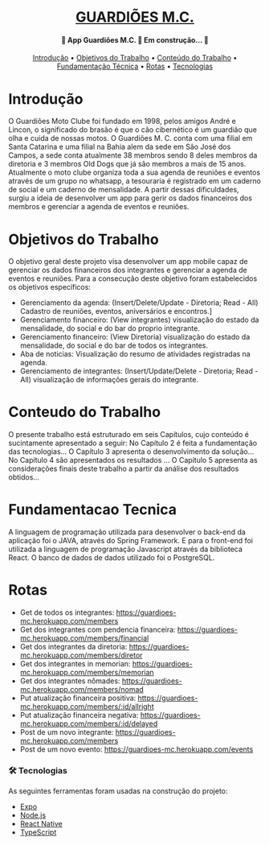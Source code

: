 <h1 align="center">
    <a href="http://guardioesmc.netlify.app/">GUARDIÕES M.C.</a>
</h1> 

<h4 align="center"> 
	🚧  App Guardiões M.C. 🚀 Em construção...  🚧
</h4>

<p align="center">
 <a href="#introdução">Introdução</a> •
 <a href="#objetivos-do-trabalho">Objetivos do Trabalho</a> • 
 <a href="#conteudo-do-trabalho">Conteúdo do Trabalho</a> • 
 <a href="#fundamentacao-tecnica">Fundamentação Técnica</a> • 
 <a href="#rotas">Rotas</a> • 
 <a href="#tecnologias">Tecnologias</a>
</p>

# Introdução 

 O Guardiões Moto Clube foi fundado em 1998, pelos amigos André e Lincon, o significado do brasão é que o cão cibernético é um guardião que olha e cuida de nossas motos. O Guardiões M. C. conta com uma filial em Santa Catarina e uma filial na Bahia alem da sede em São José dos Campos, a sede conta atualmente 38 membros sendo 8 deles membros da diretoria e 3 membros Old Dogs que já são membros a mais de 15 anos.
 Atualmente o moto clube organiza toda a sua agenda de reuniões e eventos através de um grupo no whatsapp, a tesouraria é registrado em um caderno de social e um caderno de mensalidade. A partir dessas dificuldades, surgiu a ideia de desenvolver um app para gerir os dados financeiros dos membros e gerenciar a agenda de eventos e reuniões.

# Objetivos do Trabalho

 O objetivo geral deste projeto visa desenvolver um app mobile capaz de gerenciar os dados financeiros dos integrantes e gerenciar a agenda de eventos e reuniões.
 Para a consecução deste objetivo foram estabelecidos os objetivos específicos:
*	Gerenciamento da agenda: (Insert/Delete/Update - Diretoria; Read - All) Cadastro de reuniões, eventos, aniversários e encontros.]
*	Gerenciamento financeiro: (View integrantes) visualização do estado da mensalidade, do social e do bar do proprio integrante.
*	Gerenciamento financeiro: (View Diretoria) visualização do estado da mensalidade, do social e do bar de todos os integrantes.
*	Aba de noticias: Visualização do resumo de atividades registradas na agenda.
*	Gerenciamento de integrantes: (Insert/Update/Delete - Diretoria; Read - All) visualização de informações gerais do integrante.

# Conteudo do Trabalho

 O presente trabalho está estruturado em seis Capítulos, cujo conteúdo é sucintamente apresentado a seguir:
 No Capítulo 2 é feita a fundamentação das tecnologias...
 O Capítulo 3 apresenta o desenvolvimento da solução...
 No Capítulo 4 são apresentados os resultados ...
 O Capítulo 5 apresenta as considerações finais  deste trabalho a partir da análise dos resultados obtidos...

# Fundamentacao Tecnica

 A linguagem de programação utilizada para desenvolver o back-end da aplicação foi o JAVA, através do Spring Framework. E para o front-end foi utilizada a linguagem de programação Javascript através da biblioteca React.
 O banco de dados de dados utilizado foi o PostgreSQL.

# Rotas

* Get de todos os integrantes: https://guardioes-mc.herokuapp.com/members
* Get dos integrantes com pendencia financeira: https://guardioes-mc.herokuapp.com/members/financial
* Get dos integrantes da diretoria: https://guardioes-mc.herokuapp.com/members/diretor
* Get dos integrantes in memorian: https://guardioes-mc.herokuapp.com/members/memorian
* Get dos integrantes nômades: https://guardioes-mc.herokuapp.com/members/nomad
* Put atualização financeira positiva:  https://guardioes-mc.herokuapp.com/members/:id/allright
* Put atualização financeira negativa: https://guardioes-mc.herokuapp.com/members/:id/delayed
* Post de um novo integrante: https://guardioes-mc.herokuapp.com/members
* Post de um novo evento: https://guardioes-mc.herokuapp.com/events

### 🛠 Tecnologias

As seguintes ferramentas foram usadas na construção do projeto:

- [Expo](https://expo.io/)
- [Node.js](https://nodejs.org/en/)
- [React Native](https://reactnative.dev/)
- [TypeScript](https://www.typescriptlang.org/)
